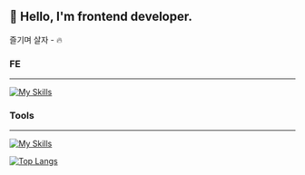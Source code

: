 ## 🤪 Hello,  I'm frontend developer.
즐기며 살자 - 🔥

### FE
<hr>

[![My Skills](https://skillicons.dev/icons?i=html,css,js,ts,react,nextjs,tailwind,styledcomponents,redux,vite,jest,vitest,grafana&perline=3)](https://skillicons.dev)





### Tools
<hr>

[![My Skills](https://skillicons.dev/icons?i=figma,notion)](https://skillicons.dev)


[![Top Langs](https://github-readme-stats.vercel.app/api/top-langs/?username=MSbtff&layout=compact)](https://github.com/MSbtff/github-readme-stats)

